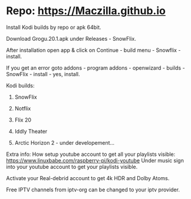 # Repo: https://Maczilla.github.io
Install Kodi builds by repo or apk 64bit.

Download Grogu.20.1.apk under Releases - SnowFlix.

After installation open app & click on Continue - build menu - Snowflix - install.

If you get an error goto addons - program addons - openwizard - builds - SnowFlix - install - yes, install.

Kodi builds:

1. SnowFlix

2. Notflix

3. Flix 20

4. Iddly Theater

5. Arctic Horizon 2 - under developement...



Extra info:
How setup youtube account to get all your playlists visible: https://www.linuxbabe.com/raspberry-pi/kodi-youtube
Under music sign into your youtube account to get your playlists visible.

Activate your Real-debrid account to get 4k HDR and Dolby Atoms.

Free IPTV channels from iptv-org can be changed to your iptv provider.

